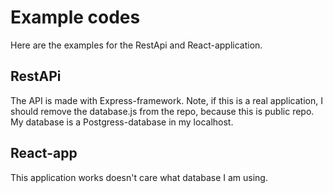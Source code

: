 # Example codes
Here are the examples for the RestApi and React-application.

## RestAPi
The API is made with Express-framework. Note, if this is a real application, I should remove the database.js from the repo, because this is public repo.
My database is a Postgress-database in my localhost.

## React-app
This application works doesn't care what database I am using.